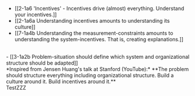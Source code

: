 - [[2-1a6 'Incentives' - Incentives drive (almost) everything. Understand your incentives.]]
- [[2-1a6a Understanding incentives amounts to understanding its culture]]
- [[7-1a4b Understanding the measurement-constraints amounts to understanding the system-incentives. That is, creating explanations.]]
<br>
- [[3-1a2b Problem-situation should define which system and organizational structure should be adapted]]
<br>
*Inspired from Jensen Huang's talk at Stanford (YouTube):*
**The problem should structure everything including organizational structure. Build a culture around it. Build incentives around it.**
<br>
TestZZZ